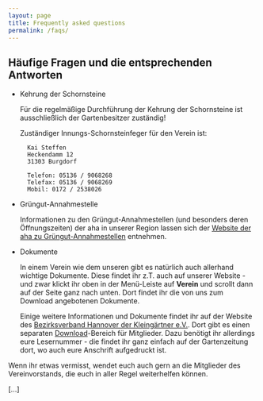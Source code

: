 ```yaml
---
layout: page
title: Frequently asked questions
permalink: /faqs/
---
```


## Häufige Fragen und die entsprechenden Antworten

* Kehrung der Schornsteine

    Für die regelmäßige Durchführung der Kehrung der Schornsteine ist ausschließlich der Gartenbesitzer zuständig!

    Zuständiger Innungs-Schornsteinfeger für den Verein ist:

        Kai Steffen
        Heckendamm 12
        31303 Burgdorf

        Telefon: 05136 / 9068268
        Telefax: 05136 / 9068269
        Mobil: 0172 / 2538026

* Grüngut-Annahmestelle

    Informationen zu den Grüngut-Annahmestellen (und besonders deren Öffnungszeiten) der aha in unserer Region lassen sich der [Website der aha zu Grüngut-Annahmestellen](https://www.aha-region.de/entsorgung-und-recycling/gruengut-annahmestellen) entnehmen.


* Dokumente

    In einem Verein wie dem unseren gibt es natürlich auch allerhand wichtige Dokumente. Diese findet ihr z.T. auch auf unserer Website - und zwar klickt ihr oben in der Menü-Leiste auf __Verein__ und scrollt dann auf der Seite ganz nach unten. Dort findet ihr die von uns zum Download angebotenen Dokumente.

    Einige weitere Informationen und Dokumente findet ihr auf der Website des [Bezirksverband Hannover der Kleingärtner e.V.](https://www.bezirksverband-hannover.de). Dort gibt es einen separaten [Download](https://www.bezirksverband-hannover.de/mitgliederbereich/downloads/)-Bereich für Mitglieder. Dazu benötigt ihr allerdings eure Lesernummer - die findet ihr ganz einfach auf der Gartenzeitung dort, wo auch eure Anschrift aufgedruckt ist.

    

Wenn ihr etwas vermisst, wendet euch auch gern an die Mitglieder des Vereinvorstands, die euch in aller Regel weiterhelfen können.

[...]
